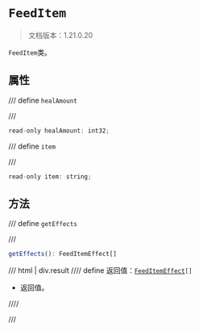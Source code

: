 # `FeedItem`

> 文档版本：1.21.0.20

`FeedItem`类。

## 属性

/// define
`healAmount`


///

```js
read-only healAmount: int32;
```


/// define
`item`


///

```js
read-only item: string;
```


## 方法

/// define
`getEffects`


///

```js
getEffects(): FeedItemEffect[]
```

/// html | div.result
//// define
返回值：<code><a href="../feeditemeffect/">FeedItemEffect</a>[]</code>

- 返回值。


////

///

